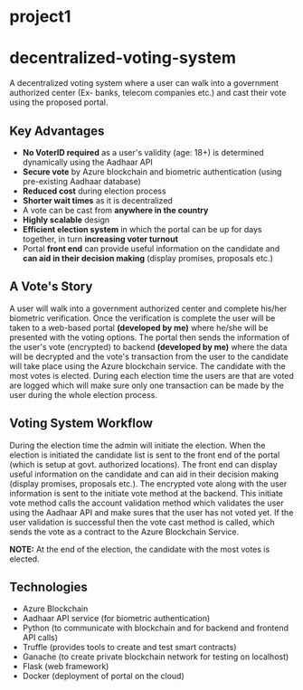 # project1
# decentralized-voting-system

A decentralized voting system where a user can walk into a government authorized center (Ex- banks, telecom companies etc.) and cast their vote using the proposed portal.



## Key Advantages

 - **No VoterID required** as a user's validity (age: 18+) is determined dynamically using the Aadhaar API 
 - **Secure vote** by Azure blockchain and biometric authentication (using pre-existing Aadhaar database)
 - **Reduced cost** during election process
 - **Shorter wait times** as it is decentralized
 - A vote can be cast from **anywhere in the country**
 - **Highly scalable** design
 - **Efficient election system** in which the portal can be up for days together, in turn **increasing voter turnout**
 - Portal **front end** can provide useful information on the candidate and **can aid in their decision making** (display promises, proposals etc.)

## A Vote's Story

A user will walk into a government authorized center and complete his/her biometric verification. Once the verification is complete the user will be taken to a web-based portal **(developed by me)** where he/she will be presented with the voting options. The portal then sends the information of the user's vote (encrypted) to backend **(developed by me)** where the data will be decrypted and the vote's transaction from the user to the candidate will take place using the Azure blockchain service. The candidate with the most votes is elected. During each election time the users are that are voted are logged which will make sure only one transaction can be made by the user during the whole election process.


 
 
## Voting System Workflow

During the election time the admin will initiate the election. When the election is initiated the candidate list is sent to the front end of the portal (which is setup at govt. authorized locations). The front end can display useful information on the candidate and can aid in their decision making (display promises, proposals etc.). The encrypted vote along with the user information is sent to the initiate vote method at the backend. This initiate vote method calls the account validation method which validates the user using the Aadhaar API and make sures that the user has not voted yet. If the user validation is successful then the vote cast method is called, which sends the vote as a contract to the Azure Blockchain Service.  

**NOTE:** At the end of the election, the candidate with the most votes is elected.



## Technologies

 - Azure Blockchain
 - Aadhaar API service (for biometric authentication)
 - Python (to communicate with blockchain and for backend and frontend API calls) 
 - Truffle (provides tools to create and test smart contracts)
 - Ganache (to create private blockchain network for testing on localhost) 
 - Flask (web framework)
 - Docker (deployment of portal on the cloud)


